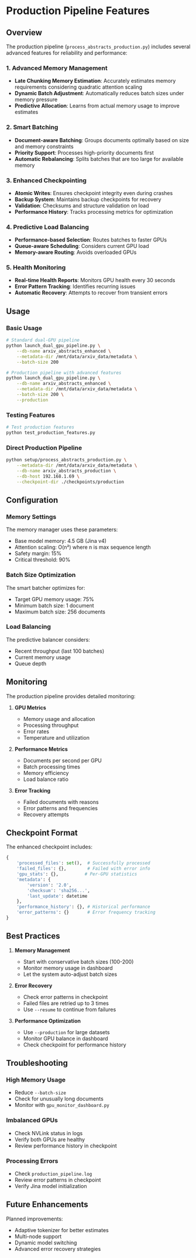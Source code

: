 # Production Pipeline Features

## Overview

The production pipeline (`process_abstracts_production.py`) includes several advanced features for reliability and performance:

### 1. Advanced Memory Management
- **Late Chunking Memory Estimation**: Accurately estimates memory requirements considering quadratic attention scaling
- **Dynamic Batch Adjustment**: Automatically reduces batch sizes under memory pressure
- **Predictive Allocation**: Learns from actual memory usage to improve estimates

### 2. Smart Batching
- **Document-aware Batching**: Groups documents optimally based on size and memory constraints
- **Priority Support**: Processes high-priority documents first
- **Automatic Rebalancing**: Splits batches that are too large for available memory

### 3. Enhanced Checkpointing
- **Atomic Writes**: Ensures checkpoint integrity even during crashes
- **Backup System**: Maintains backup checkpoints for recovery
- **Validation**: Checksums and structure validation on load
- **Performance History**: Tracks processing metrics for optimization

### 4. Predictive Load Balancing
- **Performance-based Selection**: Routes batches to faster GPUs
- **Queue-aware Scheduling**: Considers current GPU load
- **Memory-aware Routing**: Avoids overloaded GPUs

### 5. Health Monitoring
- **Real-time Health Reports**: Monitors GPU health every 30 seconds
- **Error Pattern Tracking**: Identifies recurring issues
- **Automatic Recovery**: Attempts to recover from transient errors

## Usage

### Basic Usage
```bash
# Standard dual-GPU pipeline
python launch_dual_gpu_pipeline.py \
    --db-name arxiv_abstracts_enhanced \
    --metadata-dir /mnt/data/arxiv_data/metadata \
    --batch-size 200

# Production pipeline with advanced features
python launch_dual_gpu_pipeline.py \
    --db-name arxiv_abstracts_enhanced \
    --metadata-dir /mnt/data/arxiv_data/metadata \
    --batch-size 200 \
    --production
```

### Testing Features
```bash
# Test production features
python test_production_features.py
```

### Direct Production Pipeline
```bash
python setup/process_abstracts_production.py \
    --metadata-dir /mnt/data/arxiv_data/metadata \
    --db-name arxiv_abstracts_production \
    --db-host 192.168.1.69 \
    --checkpoint-dir ./checkpoints/production
```

## Configuration

### Memory Settings
The memory manager uses these parameters:
- Base model memory: 4.5 GB (Jina v4)
- Attention scaling: O(n²) where n is max sequence length
- Safety margin: 15%
- Critical threshold: 90%

### Batch Size Optimization
The smart batcher optimizes for:
- Target GPU memory usage: 75%
- Minimum batch size: 1 document
- Maximum batch size: 256 documents

### Load Balancing
The predictive balancer considers:
- Recent throughput (last 100 batches)
- Current memory usage
- Queue depth

## Monitoring

The production pipeline provides detailed monitoring:

1. **GPU Metrics**
   - Memory usage and allocation
   - Processing throughput
   - Error rates
   - Temperature and utilization

2. **Performance Metrics**
   - Documents per second per GPU
   - Batch processing times
   - Memory efficiency
   - Load balance ratio

3. **Error Tracking**
   - Failed documents with reasons
   - Error patterns and frequencies
   - Recovery attempts

## Checkpoint Format

The enhanced checkpoint includes:
```python
{
    'processed_files': set(),  # Successfully processed
    'failed_files': {},        # Failed with error info
    'gpu_stats': {},          # Per-GPU statistics
    'metadata': {
        'version': '2.0',
        'checksum': 'sha256...',
        'last_update': datetime
    },
    'performance_history': {}, # Historical performance
    'error_patterns': {}       # Error frequency tracking
}
```

## Best Practices

1. **Memory Management**
   - Start with conservative batch sizes (100-200)
   - Monitor memory usage in dashboard
   - Let the system auto-adjust batch sizes

2. **Error Recovery**
   - Check error patterns in checkpoint
   - Failed files are retried up to 3 times
   - Use `--resume` to continue from failures

3. **Performance Optimization**
   - Use `--production` for large datasets
   - Monitor GPU balance in dashboard
   - Check checkpoint for performance history

## Troubleshooting

### High Memory Usage
- Reduce `--batch-size`
- Check for unusually long documents
- Monitor with `gpu_monitor_dashboard.py`

### Imbalanced GPUs
- Check NVLink status in logs
- Verify both GPUs are healthy
- Review performance history in checkpoint

### Processing Errors
- Check `production_pipeline.log`
- Review error patterns in checkpoint
- Verify Jina model initialization

## Future Enhancements

Planned improvements:
- Adaptive tokenizer for better estimates
- Multi-node support
- Dynamic model switching
- Advanced error recovery strategies